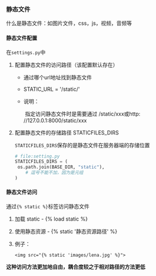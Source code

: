 ### 静态文件

什么是静态文件：如图片文件，css，js，视频，音频等

#### 静态文件配置

在`settings.py`中

1. 配置静态文件的访问路径（该配置默认存在）

   - 通过哪个url地址找到静态文件

   - STATIC_URL = '/static/'

   - 说明：

     ​	指定访问静态文件时是需要通过 /static/xxx或http: //127.0.0.1:8000/static/xxx

2. 配置静态文件的存储路径 STATICFILES_DIRS

   `STATICFILES_DIRS`保存的是静态文件在服务器端的存储位置

   ```python
   # file:setting.py
   STATICFILES_DIRS = (
   	os.path.join(BASE_DIR, "static"),
       # 逗号不能不加，因为是元组
   )
   ```
   

#### 静态文件访问

通过`{% static %}`标签访问静态文件

1. 加载 static - {% load static %}

2. 使用静态资源 - {% static '静态资源路径' %}

3. 例子：

   `<img src="{% static 'images/lena.jpg' %}">`

**这种访问方法更加地自由，耦合度较之于相对路径的方法更低**



